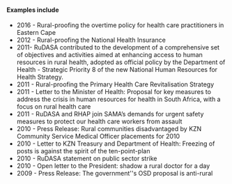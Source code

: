 #### Examples include
* 2016 - Rural-proofing the overtime policy for health care practitioners in Eastern Cape
* 2012 - Rural-proofing the National Health Insurance
* 2011- RuDASA contributed to the development of a comprehensive set of objectives and activities aimed at enhancing access to human resources in rural health, adopted as official policy by the Department of Health - Strategic Priority 8 of the new National Human Resources for Health Strategy.
* 2011 - Rural-proofing the Primary Health Care Revitalisation Strategy
* 2011 - Letter to the Minister of Health: Proposal for key measures to address the crisis in human resources for health in South Africa, with a focus on rural health care
* 2011 - RuDASA and RHAP join SAMA’s demands for urgent safety measures to protect our health care workers from assault
* 2010 - Press Release: Rural communities disadvantaged by KZN Community Service Medical Officer placements for 2010
* 2010 - Letter to KZN Treasury and Department of Health: Freezing of posts is against the spirit of the ten-point-plan
* 2010 - RuDASA statement on public sector strike
* 2010 - Open letter to the President: shadow a rural doctor for a day
* 2009 - Press Release: The government''s OSD proposal is anti-rural

<!--
    This is a comment and is not displayed on the website. Do not alter this text between arrows (->).
    To change the content in this file, simply retype/ copy+paste any text above, as you would in a normal text file/ word document. 

    The hashtag ( # ) symbols followed by a space and then text show a heading. The more #s you have, the smaller/"less important" the heading. You can add up to 6 # but we suggest max 4 #. make sure each heading is on a separate line.

    The single star ( * ) followed by a space and then text shows an item in a bulleted list. Make sure each item is on a separate line. 

    Please refer to the "HOW TO USE" or "HOW TO USE SHORT" files for more information.
 -->